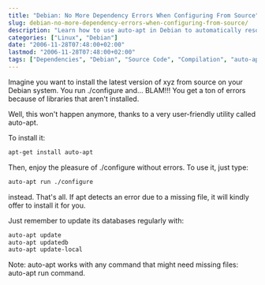 ```yaml
---
title: "Debian: No More Dependency Errors When Configuring From Source"
slug: debian-no-more-dependency-errors-when-configuring-from-source/
description: "Learn how to use auto-apt in Debian to automatically resolve missing dependencies when compiling from source."
categories: ["Linux", "Debian"]
date: "2006-11-28T07:48:00+02:00"
lastmod: "2006-11-28T07:48:00+02:00"
tags: ["Dependencies", "Debian", "Source Code", "Compilation", "auto-apt"]
---
```


Imagine you want to install the latest version of xyz from source on your Debian system. You run ./configure and... BLAM!!! You get a ton of errors because of libraries that aren't installed.

Well, this won't happen anymore, thanks to a very user-friendly utility called auto-apt.

To install it:

```bash
apt-get install auto-apt
```

Then, enjoy the pleasure of ./configure without errors. To use it, just type:

```bash
auto-apt run ./configure
```

instead. That's all. If apt detects an error due to a missing file, it will kindly offer to install it for you.

Just remember to update its databases regularly with:

```bash
auto-apt update
auto-apt updatedb
auto-apt update-local
```

Note: auto-apt works with any command that might need missing files: auto-apt run command.
